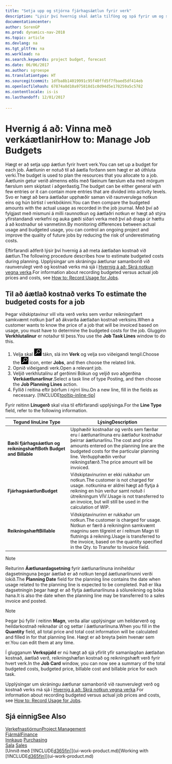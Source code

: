 ```yaml
---
title: "Setja upp og stjórna fjárhagsáætlun fyrir verk"
description: "Lýsir því hvernig skal áætla tilföng og spá fyrir um og stjórna kostnaði verks með því að setja upp fjárhagsáætlun fyrir hvert verk."
documentationcenter: 
author: SorenGP
ms.prod: dynamics-nav-2018
ms.topic: article
ms.devlang: na
ms.tgt_pltfrm: na
ms.workload: na
ms.search.keywords: project budget, forecast
ms.date: 06/06/2017
ms.author: sgroespe
ms.translationtype: HT
ms.sourcegitcommit: 1dfba8b14019991c95f40ffd5f7fbaed5df414eb
ms.openlocfilehash: 67874a8d10a975818d1c0d94d5e178259a5c5782
ms.contentlocale: is-is
ms.lasthandoff: 12/01/2017

---
```

# <a name="how-to-manage-job-budgets"></a><span data-ttu-id="cd7c5-103">Hvernig á að: Vinna með verkáætlanir</span><span class="sxs-lookup"><span data-stu-id="cd7c5-103">How to: Manage Job Budgets</span></span>
<span data-ttu-id="cd7c5-104">Hægt er að setja upp áætlun fyrir hvert verk.</span><span class="sxs-lookup"><span data-stu-id="cd7c5-104">You can set up a budget for each job.</span></span> <span data-ttu-id="cd7c5-105">Áætlunin er notuð til að áætla forðann sem hægt er að úthluta verki.</span><span class="sxs-lookup"><span data-stu-id="cd7c5-105">The budget is used to plan the resources that you allocate to a job.</span></span> <span data-ttu-id="cd7c5-106">Áætlunin getur verið almenns eðlis með fáeinum færslum eða með mörgum færslum sem skiptast í aðgerðastig.</span><span class="sxs-lookup"><span data-stu-id="cd7c5-106">The budget can be either general with few entries or it can contain more entries that are divided into activity levels.</span></span> <span data-ttu-id="cd7c5-107">Svo er hægt að bera áætlaðar upphæðir saman við raunverulega notkun eins og hún birtist í verkbókinni.</span><span class="sxs-lookup"><span data-stu-id="cd7c5-107">You can then compare the budgeted amounts with the actual usage as recorded in the job journal.</span></span> <span data-ttu-id="cd7c5-108">Með því að fylgjast með mismuni á milli raunnotkun og áætlaðri notkun er hægt að stýra yfirstandandi verkefni og auka gæði síðari verka með því að draga úr hættu á að kostnaður sé vanmetinn.</span><span class="sxs-lookup"><span data-stu-id="cd7c5-108">By monitoring differences between actual usage and budgeted usage, you can control an ongoing project and improve the quality of future jobs by reducing the risk of underestimating costs.</span></span>

<span data-ttu-id="cd7c5-109">Eftirfarandi aðferð lýsir því hvernig á að meta áætlaðan kostnað við áætlun.</span><span class="sxs-lookup"><span data-stu-id="cd7c5-109">The following procedure describes how to estimate budgeted costs during planning.</span></span> <span data-ttu-id="cd7c5-110">Upplýsingar um skráningu áætlunar samanborið við raunverulegt verð og kostnað verks má sjá í [Hvernig á að: Skrá notkun vegna verka](projects-how-record-job-usage.md).</span><span class="sxs-lookup"><span data-stu-id="cd7c5-110">For information about recording budgeted versus actual job prices and costs, see [How to: Record Usage for Jobs](projects-how-record-job-usage.md).</span></span>  

## <span data-ttu-id="cd7c5-111"><a name="JobBudgetCosts"></a> Til að áætlað kostnað verks</span><span class="sxs-lookup"><span data-stu-id="cd7c5-111"><a name="JobBudgetCosts"></a> To estimate the budgeted costs for a job</span></span>
<span data-ttu-id="cd7c5-112">Þegar viðskiptavinur vill vita verð verks sem verður reikningsfært samkvæmt notkun þarf að ákvarða áætlaðan kostnað verksins.</span><span class="sxs-lookup"><span data-stu-id="cd7c5-112">When a customer wants to know the price of a job that will be invoiced based on usage, you must have to determine the budgeted costs for the job.</span></span> <span data-ttu-id="cd7c5-113">Glugginn **Verkhlutalínur** er notaður til þess.</span><span class="sxs-lookup"><span data-stu-id="cd7c5-113">You use the **Job Task Lines** window to do this.</span></span>

1. <span data-ttu-id="cd7c5-114">Velja skal ![Leit að síðu eða skýrslu](media/ui-search/search_small.png "Leit að síðu eða skýrslu táknið") tákn, slá inn **Verk** og velja svo viðeigandi tengil.</span><span class="sxs-lookup"><span data-stu-id="cd7c5-114">Choose the ![Search for Page or Report](media/ui-search/search_small.png "Search for Page or Report icon") icon, enter **Jobs**, and then choose the related link.</span></span>  
2. <span data-ttu-id="cd7c5-115">Opnið viðeigandi verk.</span><span class="sxs-lookup"><span data-stu-id="cd7c5-115">Open a relevant job.</span></span>
3. <span data-ttu-id="cd7c5-116">Veljið verkhlutalínu af gerðinni Bókun og veljið svo aðgerðina **Verkáætlunarlínur**.</span><span class="sxs-lookup"><span data-stu-id="cd7c5-116">Select a task line of type Posting, and then choose the **Job Planning Lines** action.</span></span>
4. <span data-ttu-id="cd7c5-117">Fyllið í reitina eftir þörfum í nýrri línu.</span><span class="sxs-lookup"><span data-stu-id="cd7c5-117">On a new line, fill in the fields as necessary.</span></span> [!INCLUDE[tooltip-inline-tip](includes/tooltip-inline-tip_md.md)]   

<span data-ttu-id="cd7c5-118">Fyrir reitinn **Línugerð** skal vísa til eftirfarandi upplýsinga.</span><span class="sxs-lookup"><span data-stu-id="cd7c5-118">For the **Line Type** field, refer to the following information.</span></span>  

| <span data-ttu-id="cd7c5-119">Tegund línu</span><span class="sxs-lookup"><span data-stu-id="cd7c5-119">Line Type</span></span> | <span data-ttu-id="cd7c5-120">Lýsing</span><span class="sxs-lookup"><span data-stu-id="cd7c5-120">Description</span></span> |
| --- | --- |
| <span data-ttu-id="cd7c5-121">**Bæði fjárhagsáætlun og reikningshæft**</span><span class="sxs-lookup"><span data-stu-id="cd7c5-121">**Both Budget and Billable**</span></span> |<span data-ttu-id="cd7c5-122">Upphæðir kostnaðar og verðs sem færðar eru í áætlunarlínuna eru áætlaður kostnaður þeirrar áætlunarlínu.</span><span class="sxs-lookup"><span data-stu-id="cd7c5-122">The cost and price amounts entered on the planning line are the budgeted costs for the particular planning line.</span></span> <span data-ttu-id="cd7c5-123">Verðupphæðin verður reikningsfærð.</span><span class="sxs-lookup"><span data-stu-id="cd7c5-123">The price amount will be invoiced.</span></span> |
| <span data-ttu-id="cd7c5-124">**Fjárhagsáætlun**</span><span class="sxs-lookup"><span data-stu-id="cd7c5-124">**Budget**</span></span> |<span data-ttu-id="cd7c5-125">Viðskiptavinurinn er ekki rukkaður um notkun.</span><span class="sxs-lookup"><span data-stu-id="cd7c5-125">The customer is not charged for usage.</span></span> <span data-ttu-id="cd7c5-126">notkunina er aldrei hægt að flytja á reikning en hún verður samt notuð í útreikningum VÍV.</span><span class="sxs-lookup"><span data-stu-id="cd7c5-126">Usage is not transferred to an invoice, but will still be used in the calculation of WIP.</span></span> |
| <span data-ttu-id="cd7c5-127">**Reikningshæft**</span><span class="sxs-lookup"><span data-stu-id="cd7c5-127">**Billable**</span></span> |<span data-ttu-id="cd7c5-128">Viðskiptavinurinn er rukkaður um notkun.</span><span class="sxs-lookup"><span data-stu-id="cd7c5-128">The customer is charged for usage.</span></span> <span data-ttu-id="cd7c5-129">Notkun er færð á reikninginn samkvæmt magninu sem tilgreint er í reitnum Magn til flutnings á reikning.</span><span class="sxs-lookup"><span data-stu-id="cd7c5-129">Usage is transferred to the invoice, based on the quantity specified in the Qty. to Transfer to Invoice field.</span></span> |

> [!NOTE]  
>   <span data-ttu-id="cd7c5-130">Reiturinn **Áætlunardagsetning** fyrir áætlunarlínuna inniheldur dagsetninguna þegar áætlað er að notkun tengd áætlunarlínunni verði lokið.</span><span class="sxs-lookup"><span data-stu-id="cd7c5-130">The **Planning Date** field for the planning line contains the date when usage related to the planning line is expected to be completed.</span></span> <span data-ttu-id="cd7c5-131">Það er líka dagsetningin þegar hægt er að flytja áætlunarlínuna á sölureikning og bóka hana.</span><span class="sxs-lookup"><span data-stu-id="cd7c5-131">It is also the date when the planning line may be transferred to a sales invoice and posted.</span></span>  

> [!NOTE]  
>   <span data-ttu-id="cd7c5-132">Þegar þú fyllir í reitinn **Magn**, verða allar upplýsingar um heildarverð og heildarkostnað reiknaðar út og settar í áætlunarlínuna.</span><span class="sxs-lookup"><span data-stu-id="cd7c5-132">When you fill in the **Quantity** field, all total price and total cost information will be calculated and filled in for that planning line.</span></span> <span data-ttu-id="cd7c5-133">Hægt er að breyta þeim hvenær sem er.</span><span class="sxs-lookup"><span data-stu-id="cd7c5-133">You can edit them at any time.</span></span>

<span data-ttu-id="cd7c5-134">Í glugganum **Verkspjald** er nú hægt að sjá yfirlit yfir samanlagðan áætlaðan kostnað, áætlað verð, reikningshæfan kostnað og reikningshæft verð fyrir hvert verk.</span><span class="sxs-lookup"><span data-stu-id="cd7c5-134">In the **Job Card** window, you can now see a summary of the total budgeted costs, budgeted price, billable cost and billable price for each task.</span></span>

<span data-ttu-id="cd7c5-135">Upplýsingar um skráningu áætlunar samanborið við raunverulegt verð og kostnað verks má sjá í [Hvernig á að: Skrá notkun vegna verka](projects-how-record-job-usage.md).</span><span class="sxs-lookup"><span data-stu-id="cd7c5-135">For information about recording budgeted versus actual job prices and costs, see [How to: Record Usage for Jobs](projects-how-record-job-usage.md).</span></span>

## <a name="see-also"></a><span data-ttu-id="cd7c5-136">Sjá einnig</span><span class="sxs-lookup"><span data-stu-id="cd7c5-136">See Also</span></span>
[<span data-ttu-id="cd7c5-137">Verkefnastjórnun</span><span class="sxs-lookup"><span data-stu-id="cd7c5-137">Project Management</span></span>](projects-manage-projects.md)  
[<span data-ttu-id="cd7c5-138">Fjármál</span><span class="sxs-lookup"><span data-stu-id="cd7c5-138">Finance</span></span>](finance.md)  
<span data-ttu-id="cd7c5-139">[Innkaup](purchasing-manage-purchasing.md)       </span><span class="sxs-lookup"><span data-stu-id="cd7c5-139">[Purchasing](purchasing-manage-purchasing.md)       </span></span>  
<span data-ttu-id="cd7c5-140">[Sala](sales-manage-sales.md)    </span><span class="sxs-lookup"><span data-stu-id="cd7c5-140">[Sales](sales-manage-sales.md)    </span></span>  
<span data-ttu-id="cd7c5-141">[Unnið með [!INCLUDE[d365fin](includes/d365fin_md.md)]](ui-work-product.md)</span><span class="sxs-lookup"><span data-stu-id="cd7c5-141">[Working with [!INCLUDE[d365fin](includes/d365fin_md.md)]](ui-work-product.md)</span></span>  

